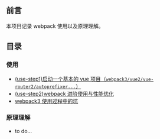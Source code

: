 ## 前言

本项目记录 webpack 使用以及原理理解。

## 目录

### 使用

+ [(use-step1)启动一个基本的 vue 项目（`webpack3/vue2/vue-router2/autoprefixer...`）](https://github.com/liuyuanyangscript/deep-webpack/issues/1)
+ [(use-step2)webpack 进阶使用与性能优化](https://github.com/liuyuanyangscript/deep-webpack/issues/2)
+ [webpack3 使用过程中的坑](https://github.com/liuyuanyangscript/deep-webpack/issues/3)

### 原理理解

+ to do...
